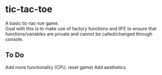 # tic-tac-toe
A basic tic-tac-toe game.  
Goal with this is to make use of factory functions and IIFE to ensure that functions/variables are private and cannot be called/changed through console.

## To Do
Add more functionality (CPU, reset game)
Add aesthetics